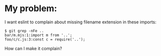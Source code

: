 ﻿
My problem:
===========

I want eslint to complain about missing filename extension in these imports:

```text
$ git grep -nFe ..
bar/m.mjs:1:import m from '..';
foo/c/c.js:3:const c = require('..');
```

How can I make it complain?
